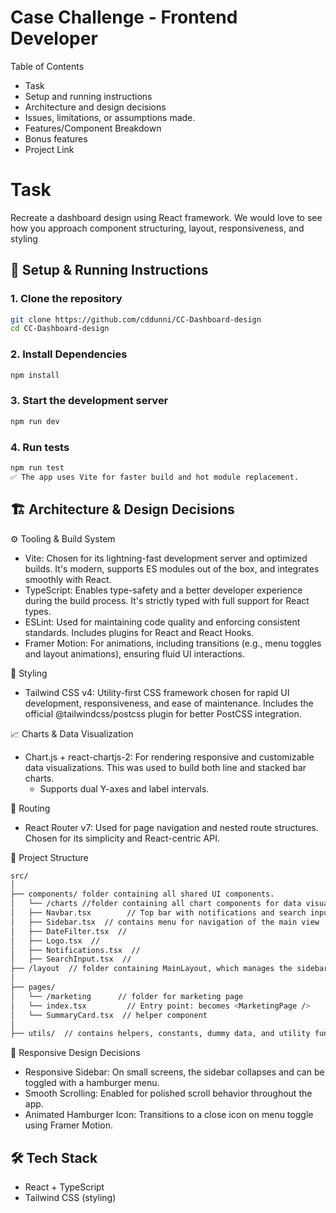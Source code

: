 # Case Challenge - Frontend Developer
Table of Contents
- Task
- Setup and running instructions
- Architecture and design decisions
- Issues, limitations, or assumptions made.
- Features/Component Breakdown
- Bonus features
- Project Link


# Task
Recreate a dashboard design using React framework. We would love to see how you approach component structuring, layout, responsiveness, and styling

## 🚀 Setup & Running Instructions

### 1. Clone the repository
```bash
git clone https://github.com/cddunni/CC-Dashboard-design
cd CC-Dashboard-design
```

### 2. Install Dependencies
```bash
npm install
```

### 3. Start the development server
```bash
npm run dev
```

### 4. Run tests
```bash
npm run test
✅ The app uses Vite for faster build and hot module replacement.
```

## 🏗 Architecture & Design Decisions
⚙️ Tooling & Build System
  - Vite: Chosen for its lightning-fast development server and optimized builds. It's modern, supports ES modules out of the box, and integrates smoothly with React.
  - TypeScript: Enables type-safety and a better developer experience during the build process. It's strictly typed with full support for React types.
  - ESLint: Used for maintaining code quality and enforcing consistent standards. Includes plugins for React and React Hooks.
  - Framer Motion: For animations, including transitions (e.g., menu toggles and layout animations), ensuring fluid UI interactions.

🎨 Styling
  - Tailwind CSS v4: Utility-first CSS framework chosen for rapid UI development, responsiveness, and ease of maintenance. Includes the official @tailwindcss/postcss plugin for better PostCSS integration.

📈 Charts & Data Visualization
  - Chart.js + react-chartjs-2: For rendering responsive and customizable data visualizations. This was used to build both line and stacked bar charts.
    - Supports dual Y-axes and label intervals.

🧭 Routing
- React Router v7: Used for page navigation and nested route structures. Chosen for its simplicity and React-centric API.

🧱 Project Structure
```bash
src/
│
├── components/ folder containing all shared UI components.
│   └── /charts //folder containing all chart components for data visualization like LineChart, Barchart and ProgressBar
│   ├── Navbar.tsx        // Top bar with notifications and search input
│   ├── Sidebar.tsx  // contains menu for navigation of the main view
│   ├── DateFilter.tsx  // 
│   ├── Logo.tsx  // 
│   ├── Notifications.tsx  // 
│   ├── SearchInput.tsx  // 
├── /layout  // folder containing MainLayout, which manages the sidebar and responsive navbar setup.
│
├── pages/
│   └── /marketing      // folder for marketing page
│   └── index.tsx         // Entry point: becomes <MarketingPage />
│   └── SummaryCard.tsx  // helper component
│
├── utils/  // contains helpers, constants, dummy data, and utility functions
```

📱 Responsive Design Decisions
  - Responsive Sidebar: On small screens, the sidebar collapses and can be toggled with a hamburger menu.
  - Smooth Scrolling: Enabled for polished scroll behavior throughout the app.
  - Animated Hamburger Icon: Transitions to a close icon on menu toggle using Framer Motion.

## 🛠 Tech Stack
- React + TypeScript
- Tailwind CSS (styling)



